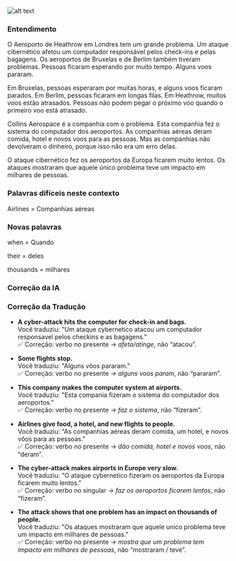 ![alt text](image.png)

### Entendimento
O Aeroporto de Heathrow em Londres tem um grande problema. Um ataque cibernético afetou um computador responsável pelos check-ins e pelas bagagens. Os aeroportos de Bruxelas e de Berlim também tiveram problemas. Pessoas ficaram esperando por muito tempo. Alguns voos pararam.

Em Bruxelas, pessoas esperaram por muitas horas, e alguns voos ficaram parados. Em Berlim, pessoas ficaram em longas filas. Em Heathrow, muitos voos estão atrasados. Pessoas não podem pegar o próximo voo quando o primeiro voo está atrasado.

Collins Aerospace é a companhia com o problema. Esta companhia fez o sistema do computador dos aeroportos. As companhias aéreas deram comida, hotel e novos voos para as pessoas. Mas as companhias não devolveram o dinheiro, porque isso não era um erro delas.

O ataque cibernético fez os aeroportos da Europa ficarem muito lentos. Os ataques mostraram que aquele único problema teve um impacto em milhares de pessoas.


### Palavras difíceis neste contexto
Airlines = Companhias aéreas

### Novas palavras
when = Quando

their = deles

thousands = milhares

### Correção da IA

### Correção da Tradução
- **A cyber-attack hits the computer for check-in and bags.**  
Você traduziu: "Um ataque cybernetico atacou um computador responsavel pelos checkins e as bagagens."  
✅ Correção: verbo no presente → *afeta/atinge*, não “atacou”.  

- **Some flights stop.**  
Você traduziu: "Alguns vôos pararam."  
✅ Correção: verbo no presente → *alguns voos param*, não “pararam”.  

- **This company makes the computer system at airports.**  
Você traduziu: "Esta compania fizeram o sistema do computador dos aeroportos."  
✅ Correção: verbo no presente → *faz o sistema*, não “fizeram”.  

- **Airlines give food, a hotel, and new flights to people.**  
Você traduziu: "As companhias aéreas deram comida, um hotel, e novos vôos para as pessoas."  
✅ Correção: verbo no presente → *dão comida, hotel e novos voos*, não “deram”.  

- **The cyber-attack makes airports in Europe very slow.**  
Você traduziu: "O ataque cybernetico fizeram os aeroportos da Europa ficarem muito lentos."  
✅ Correção: verbo no singular → *faz os aeroportos ficarem lentos*, não “fizeram”.  

- **The attack shows that one problem has an impact on thousands of people.**  
Você traduziu: "Os ataques mostraram que aquele unico problema teve um impacto em milhares de pessoas."  
✅ Correção: verbo no presente → *mostra que um problema tem impacto em milhares de pessoas*, não “mostraram / teve”.


